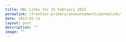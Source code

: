 ```yaml
---
title: HBL Links for 15 February 2023
permalink: /frontier-primary/announcements/permalink/
date: 2023-02-13
layout: post
description: ""
image: ""
---
```


